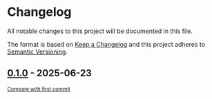 # Changelog

All notable changes to this project will be documented in this file.

The format is based on [Keep a Changelog](http://keepachangelog.com/en/1.0.0/)
and this project adheres to [Semantic Versioning](http://semver.org/spec/v2.0.0.html).

<!-- insertion marker -->
## [0.1.0](https://github.com/tsypuk/aws-news/releases/tag/0.1.0) - 2025-06-23

<small>[Compare with first commit](https://github.com/tsypuk/aws-news/compare/3a84c0db3cf811126878e5e60d9466a8a5125289...0.1.0)</small>

